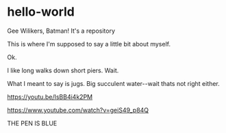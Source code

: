# hello-world
Gee Wilikers, Batman! It's a repository

This is where I'm supposed to say a little bit about myself. 

Ok. 

I like long walks down short piers. Wait.

What I meant to say is jugs. Big succulent water--wait thats not right either. 

https://youtu.be/IsBB4i4k2PM

https://www.youtube.com/watch?v=geiS49_p84Q

THE PEN IS BLUE

